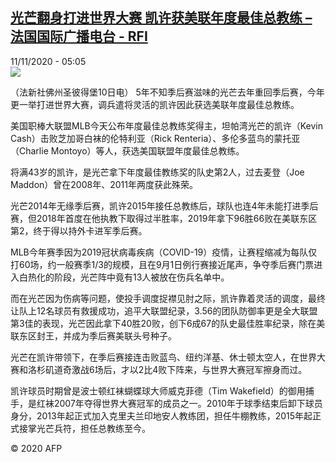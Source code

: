 <!--1605070437000-->
[光芒翻身打进世界大赛 凯许获美联年度最佳总教练 – 法国国际广播电台 - RFI](http://www.rfi.fr//cn/contenu/20201111-%E5%85%89%E8%8A%92%E7%BF%BB%E8%BA%AB%E6%89%93%E8%BF%9B%E4%B8%96%E7%95%8C%E5%A4%A7%E8%B5%9B-%E5%87%AF%E8%AE%B8%E8%8E%B7%E7%BE%8E%E8%81%94%E5%B9%B4%E5%BA%A6%E6%9C%80%E4%BD%B3%E6%80%BB%E6%95%99%E7%BB%83)
------

<div>11/11/2020 - 05:05</div><img src="https://s.rfi.fr/media/display/12c6a552-23d8-11eb-b083-005056a964fe/w:310/p:16x9/spo0002b.201111120503.jpg"><div class="t-content__body u-clearfix"><p>（法新社佛州圣彼得堡10日电）    5年不知季后赛滋味的光芒去年重回季后赛，今年更一举打进世界大赛，调兵遣将灵活的凯许因此获选美联年度最佳总教练。</p><p>美国职棒大联盟MLB今天公布年度最佳总教练奖得主，坦帕湾光芒的凯许（Kevin Cash）击败芝加哥白袜的伦特利亚（Rick Renteria）、多伦多蓝鸟的蒙托亚（Charlie Montoyo）等人，获选美国联盟年度最佳总教练。</p><p>将满43岁的凯许，是光芒拿下年度最佳教练奖的队史第2人，过去麦登（Joe Maddon）曾在2008年、2011年两度获此殊荣。</p><p>光芒2014年无缘季后赛，凯许2015年接任总教练后，球队也连4年未能打进季后赛，但2018年首度在他执教下取得过半胜率，2019年拿下96胜66败在美联东区第2，终于得以持外卡进军季后赛。</p><p>MLB今年赛季因为2019冠状病毒疾病（COVID-19）疫情，让赛程缩减为每队仅打60场，约一般赛季1/3的规模，且在9月1日例行赛接近尾声，争夺季后赛门票进入白热化的阶段，光芒阵中竟有13人被放在伤兵名单中。</p><p>而在光芒因为伤病等问题，使投手调度捉襟见肘之际，凯许靠着灵活的调度，最终让队上12名球员有救援成功，追平大联盟纪录，3.56的团队防御率更是全大联盟第3佳的表现，光芒因此拿下40胜20败，创下6成67的队史最佳胜率纪录，除在美联东区封王，并成为季后赛美联头号种子。</p><p></p><p>光芒在凯许带领下，在季后赛接连击败蓝鸟、纽约洋基、休士顿太空人，在世界大赛和洛杉矶道奇激战6场后，才以2比4败下阵来，与世界大赛冠军擦身而过。</p><p>凯许球员时期曾是波士顿红袜蝴蝶球大师威克菲德（Tim Wakefield）的御用捕手，是红袜2007年夺得世界大赛冠军的成员之一。2010年于球季结束后卸下球员身分，2013年起正式加入克里夫兰印地安人教练团，担任牛棚教练，2015年起正式接掌光芒兵符，担任总教练至今。</p><p></p><p class="t-copyright">© 2020 AFP</p>        </div>
